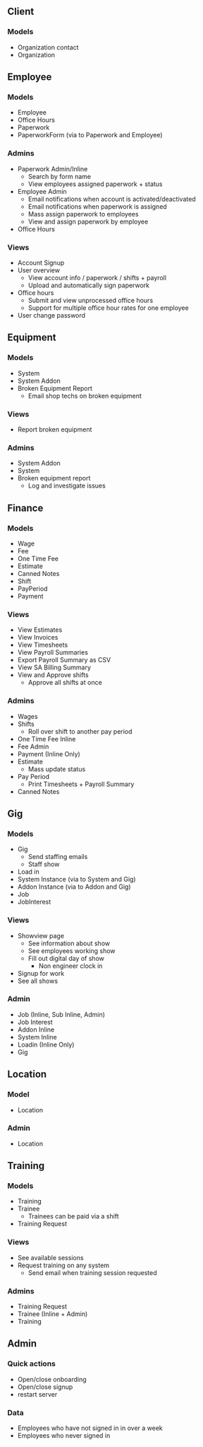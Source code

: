 ## Client
### Models
* Organization contact
* Organization

## Employee
### Models 
* Employee
* Office Hours
* Paperwork
* PaperworkForm (via to Paperwork and Employee)
### Admins
* Paperwork Admin/Inline
    * Search by form name
    * View employees assigned paperwork + status
* Employee Admin
    * Email notifications when account is activated/deactivated 
    * Email notifications when paperwork is assigned
    * Mass assign paperwork to employees
    * View and assign paperwork by employee
* Office Hours
### Views
* Account Signup
* User overview
    * View account info / paperwork / shifts + payroll
    * Upload and automatically sign paperwork
* Office hours
    * Submit and view unprocessed office hours
    * Support for multiple office hour rates for one employee
* User change password

## Equipment
### Models
* System
* System Addon
* Broken Equipment Report
    * Email shop techs on broken equipment
### Views
* Report broken equipment
### Admins
* System Addon
* System
* Broken equipment report
    * Log and investigate issues

## Finance
### Models
* Wage
* Fee
* One Time Fee
* Estimate
* Canned Notes
* Shift
* PayPeriod
* Payment
### Views
* View Estimates
* View Invoices
* View Timesheets
* View Payroll Summaries
* Export Payroll Summary as CSV
* View SA Billing Summary
* View and Approve shifts
    * Approve all shifts at once
### Admins
* Wages
* Shifts
    * Roll over shift to another pay period
* One Time Fee Inline
* Fee Admin
* Payment (Inline Only)
* Estimate
    * Mass update status
* Pay Period
    * Print Timesheets + Payroll Summary
* Canned Notes

## Gig 
### Models
* Gig
    * Send staffing emails
    * Staff show
* Load in
* System Instance (via to System and Gig)
* Addon Instance (via to Addon and Gig)
* Job
* JobInterest
### Views
* Showview page
    * See information about show
    * See employees working show
    * Fill out digital day of show
        * Non engineer clock in
* Signup for work
* See all shows
### Admin
* Job (Inline, Sub Inline, Admin)
* Job Interest
* Addon Inline
* System Inline
* Loadin (Inline Only)
* Gig

## Location
### Model
* Location
### Admin
* Location

## Training
### Models
* Training
* Trainee
    * Trainees can be paid via a shift
* Training Request
### Views
* See available sessions
* Request training on any system
    * Send email when training session requested
### Admins
* Training Request 
* Trainee (Inline + Admin)
* Training


## Admin
### Quick actions
* Open/close onboarding
* Open/close signup
* restart server
### Data
* Employees who have not signed in in over a week
* Employees who never signed in